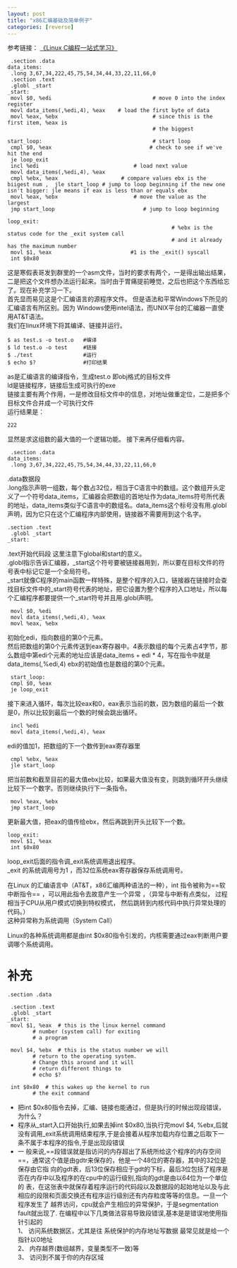 ```yaml
---
layout: post
title: "x86汇编基础及简单例子"
categories: [reverse]
---
```


参考链接：
[《Linux C编程一站式学习》](http://learn.tsinghua.edu.cn/kejian/data/77130/138627/html-chunk/index.html)

```
 .section .data
data_items:
 .long 3,67,34,222,45,75,54,34,44,33,22,11,66,0
 .section .text
 .globl _start
_start:
 movl $0, %edi  	                          # move 0 into the index register
 movl data_items(,%edi,4), %eax    # load the first byte of data
 movl %eax, %ebx 	                          # since this is the first item, %eax is
			                                  # the biggest

start_loop: 		                          # start loop
 cmpl $0, %eax  	                         # check to see if we've hit the end
 je loop_exit
 incl %edi 		                        # load next value
 movl data_items(,%edi,4), %eax
 cmpl %ebx, %eax                  	# compare values ebx is the biigest num ,  jle start_loop # jump to loop beginning if the new one isn't bigger: jle means if eax is less than or equals ebx
 movl %eax, %ebx                    	# move the value as the largest
 jmp start_loop 	                       # jump to loop beginning

loop_exit:
                                                    # %ebx is the status code for the _exit system call
                                                    # and it already has the maximum number
 movl $1, %eax  	                   #1 is the _exit() syscall
 int $0x80
```
这是寒假表哥发到群里的一个asm文件，当时的要求有两个，一是得出输出结果，二是把这个文件想办法运行起来。当时由于胃痛提前睡觉，之后也把这个东西给忘了。现在补充学习一下。        
首先显而易见这是个汇编语言的源程序文件。
但是语法和平常Windows下所见的汇编语言有所区别。因为
Windows使用intel语法，而UNIX平台的汇编器一直使用AT&T语法。      
我们在linux环境下将其编译、链接并运行。

```
$ as test.s -o test.o   #编译
$ ld test.o -o test     #链接
$ ./test                #运行
$ echo $?               #打印结果
```
as是汇编语言的编译指令，生成test.o 即obj格式的目标文件       
ld是链接程序，链接后生成可执行的exe  
链接主要有两个作用，一是修改目标文件中的信息，对地址做重定位，二是把多个目标文件合并成一个可执行文件        
运行结果是：
```
222
```
显然是求这组数的最大值的一个逻辑功能。
接下来再仔细看内容。

```
 .section .data
data_items:
 .long 3,67,34,222,45,75,54,34,44,33,22,11,66,0
```
.data数据段     
.long指示声明一组数，每个数占32位，相当于C语言中的数组。这个数组开头定义了一个符号data_items，汇编器会把数组的首地址作为data_items符号所代表的地址，data_items类似于C语言中的数组名。data_items这个标号没有用.globl声明，因为它只在这个汇编程序内部使用，链接器不需要用到这个名字。
```
.section .text
 .globl _start
_start:
```
.text开始代码段  这里注意下global和start的意义。   
.globl指示告诉汇编器，_start这个符号要被链接器用到，所以要在目标文件的符号表中标记它是一个全局符号。    
_start就像C程序的main函数一样特殊，是整个程序的入口，链接器在链接时会查找目标文件中的_start符号代表的地址，把它设置为整个程序的入口地址，所以每个汇编程序都要提供一个_start符号并且用.globl声明。

```
 movl $0, %edi  	                         
 movl data_items(,%edi,4), %eax    
 movl %eax, %ebx 	      
```
初始化edi，指向数组的第0个元素。        
然后把数组的第0个元素传送到eax寄存器中。4表示数组的每个元素占4字节，那么数组中第edi个元素的地址应该是data_items + edi * 4，写在指令中就是data_items(,%edi,4)   ebx的初始值也是数组的第0个元素。

```
 start_loop:
 cmpl $0, %eax
 je loop_exit
```
接下来进入循环，每次比较eax和0，eax表示当前的数，因为数组的最后一个数是0，所以比较到最后一个数的时候会跳出循环。

```
 incl %edi
 movl data_items(,%edi,4), %eax
```
edi的值加1，把数组的下一个数传到eax寄存器里

```
 cmpl %ebx, %eax
 jle start_loop
```
把当前数和截至目前的最大值ebx比较，如果最大值没有变，则跳到循环开头继续比较下一个数字。否则继续执行下一条指令。

```
 movl %eax, %ebx
 jmp start_loop
```
更新最大值，把eax的值传给ebx，然后再跳到开头比较下一个数。

```
loop_exit:
 movl $1, %eax  
 int $0x80
```
loop_exit后面的指令调_exit系统调用退出程序。        
_exit 的系统调用号为1 ，而32位系统eax寄存器保存系统调用号。     

在Linux 的汇编语言中（AT&T，x86汇编两种语法的一种），int 指令被称为==软中断指令== ，可以用此指令去故意产生一个异常 ，（异常与中断有点类似， 过程相当于CPU从用户模式切换到特权模式， 然后跳转到内核代码中执行异常处理的代码。）      
这种异常称为系统调用（System Call）    

Linux的各种系统调用都是由int $0x80指令引发的，内核需要通过eax判断用户要调哪个系统调用。

# 补充

```
.section .data

 .section .text
 .globl _start
_start:
 movl $1, %eax  # this is the linux kernel command
        # number (system call) for exiting
        # a program

 movl $4, %ebx  # this is the status number we will
        # return to the operating system.
        # Change this around and it will
        # return different things to
        # echo $?

 int $0x80  # this wakes up the kernel to run
        # the exit command
```

- 把int $0x80指令去掉，汇编、链接也能通过，但是执行的时候出现段错误，为什么？
- 程序从_start入口开始执行,如果去掉int $0x80,当执行完movl $4, %ebx,后就没有调用_exit系统调用结束程序,于是会接着从程序加载内存位置之后取下一条不属于本程序的指令,于是出现段错误
- 一 般来说,==段错误就是指访问的内存超出了系统所给这个程序的内存空间==，通常这个值是由gdtr来保存的，他是一个48位的寄存器，其中的32位是保存由它指 向的gdt表，后13位保存相应于gdt的下标，最后3位包括了程序是否在内存中以及程序的在cpu中的运行级别,指向的gdt是由以64位为一个单位的 表，在这张表中就保存着程序运行的代码段以及数据段的起始地址以及与此相应的段限和页面交换还有程序运行级别还有内存粒度等等的信息。一旦一个程序发生了 越界访问，cpu就会产生相应的异常保护，于是segmentation fault就出现了. 在编程中以下几类做法容易导致段错误,基本是是错误地使用指针引起的        
1、 访问系统数据区，尤其是往 系统保护的内存地址写数据 最常见就是给一个指针以0地址         
2、 内存越界(数组越界，变量类型不一致)等      
3、 访问到不属于你的内存区域









